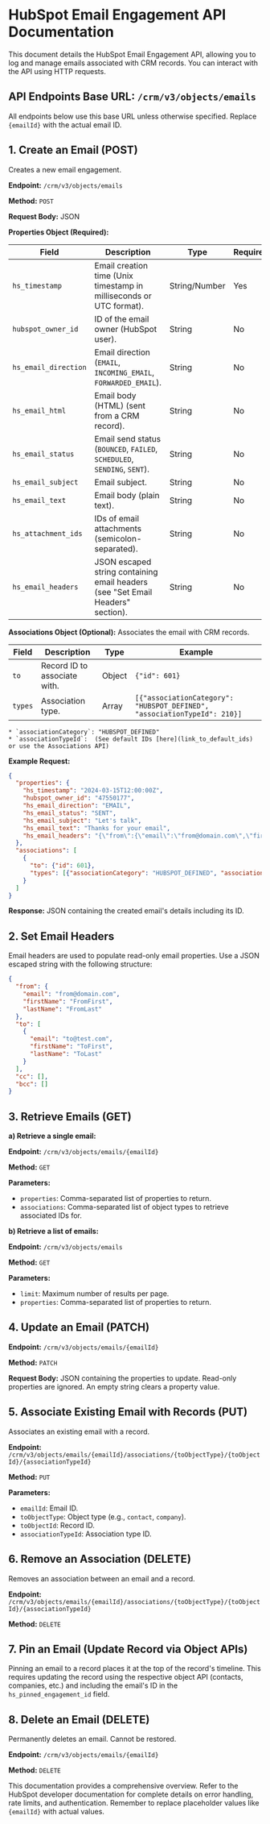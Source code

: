 # HubSpot Email Engagement API Documentation

This document details the HubSpot Email Engagement API, allowing you to log and manage emails associated with CRM records.  You can interact with the API using HTTP requests.

## API Endpoints Base URL: `/crm/v3/objects/emails`

All endpoints below use this base URL unless otherwise specified.  Replace `{emailId}` with the actual email ID.

## 1. Create an Email (POST)

Creates a new email engagement.

**Endpoint:** `/crm/v3/objects/emails`

**Method:** `POST`

**Request Body:** JSON

**Properties Object (Required):**

| Field                | Description                                                                                                       | Type             | Required | Example                                   |
|-----------------------|-------------------------------------------------------------------------------------------------------------------|-----------------|----------|-------------------------------------------|
| `hs_timestamp`        | Email creation time (Unix timestamp in milliseconds or UTC format).                                                 | String/Number   | Yes      | `1678886400000` (milliseconds) or `2024-03-15T12:00:00Z` (UTC) |
| `hubspot_owner_id`    | ID of the email owner (HubSpot user).                                                                              | String           | No       | `47550177`                               |
| `hs_email_direction` | Email direction (`EMAIL`, `INCOMING_EMAIL`, `FORWARDED_EMAIL`).                                                  | String           | No       | `EMAIL`                                  |
| `hs_email_html`       | Email body (HTML) (sent from a CRM record).                                                                      | String           | No       | `<html>...</html>`                       |
| `hs_email_status`     | Email send status (`BOUNCED`, `FAILED`, `SCHEDULED`, `SENDING`, `SENT`).                                           | String           | No       | `SENT`                                   |
| `hs_email_subject`    | Email subject.                                                                                                   | String           | No       | "Let's talk"                              |
| `hs_email_text`       | Email body (plain text).                                                                                         | String           | No       | "Thanks for your email"                   |
| `hs_attachment_ids`   | IDs of email attachments (semicolon-separated).                                                                  | String           | No       | `123;456`                                |
| `hs_email_headers`    | JSON escaped string containing email headers (see "Set Email Headers" section).                               | String           | No       | `{\"from\":{\"email\":\"from@domain.com\",...}}` |


**Associations Object (Optional):**  Associates the email with CRM records.

| Field      | Description                                                     | Type      | Example |
|------------|-----------------------------------------------------------------|-----------|---------|
| `to`       | Record ID to associate with.                                    | Object    | `{"id": 601}` |
| `types`    | Association type.                                               | Array     | `[{"associationCategory": "HUBSPOT_DEFINED", "associationTypeId": 210}]` |
    * `associationCategory`: "HUBSPOT_DEFINED"
    * `associationTypeId`:  (See default IDs [here](link_to_default_ids) or use the Associations API)


**Example Request:**

```json
{
  "properties": {
    "hs_timestamp": "2024-03-15T12:00:00Z",
    "hubspot_owner_id": "47550177",
    "hs_email_direction": "EMAIL",
    "hs_email_status": "SENT",
    "hs_email_subject": "Let's talk",
    "hs_email_text": "Thanks for your email",
    "hs_email_headers": "{\"from\":{\"email\":\"from@domain.com\",\"firstName\":\"FromFirst\",\"lastName\":\"FromLast\"},\"to\":[{\"email\":\"to@test.com\"}]}"
  },
  "associations": [
    {
      "to": {"id": 601},
      "types": [{"associationCategory": "HUBSPOT_DEFINED", "associationTypeId": 210}]
    }
  ]
}
```

**Response:**  JSON containing the created email's details including its ID.


## 2. Set Email Headers

Email headers are used to populate read-only email properties.  Use a JSON escaped string with the following structure:

```json
{
  "from": {
    "email": "from@domain.com",
    "firstName": "FromFirst",
    "lastName": "FromLast"
  },
  "to": [
    {
      "email": "to@test.com",
      "firstName": "ToFirst",
      "lastName": "ToLast"
    }
  ],
  "cc": [],
  "bcc": []
}
```


## 3. Retrieve Emails (GET)

**a) Retrieve a single email:**

**Endpoint:** `/crm/v3/objects/emails/{emailId}`

**Method:** `GET`

**Parameters:**

* `properties`: Comma-separated list of properties to return.
* `associations`: Comma-separated list of object types to retrieve associated IDs for.

**b) Retrieve a list of emails:**

**Endpoint:** `/crm/v3/objects/emails`

**Method:** `GET`

**Parameters:**

* `limit`: Maximum number of results per page.
* `properties`: Comma-separated list of properties to return.


## 4. Update an Email (PATCH)

**Endpoint:** `/crm/v3/objects/emails/{emailId}`

**Method:** `PATCH`

**Request Body:** JSON containing the properties to update.  Read-only properties are ignored.  An empty string clears a property value.


## 5. Associate Existing Email with Records (PUT)

Associates an existing email with a record.

**Endpoint:** `/crm/v3/objects/emails/{emailId}/associations/{toObjectType}/{toObjectId}/{associationTypeId}`

**Method:** `PUT`

**Parameters:**

* `emailId`: Email ID.
* `toObjectType`: Object type (e.g., `contact`, `company`).
* `toObjectId`: Record ID.
* `associationTypeId`: Association type ID.


## 6. Remove an Association (DELETE)

Removes an association between an email and a record.

**Endpoint:** `/crm/v3/objects/emails/{emailId}/associations/{toObjectType}/{toObjectId}/{associationTypeId}`

**Method:** `DELETE`


## 7. Pin an Email (Update Record via Object APIs)

Pinning an email to a record places it at the top of the record's timeline.  This requires updating the record using the respective object API (contacts, companies, etc.) and including the email's ID in the `hs_pinned_engagement_id` field.


## 8. Delete an Email (DELETE)

Permanently deletes an email.  Cannot be restored.

**Endpoint:** `/crm/v3/objects/emails/{emailId}`

**Method:** `DELETE`

This documentation provides a comprehensive overview.  Refer to the HubSpot developer documentation for complete details on error handling, rate limits, and authentication. Remember to replace placeholder values like `{emailId}` with actual values.
